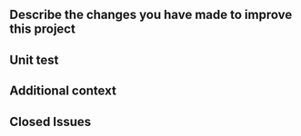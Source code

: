 ## Describe the changes you have made to improve this project

<!--
Is your feature request related to a problem? Please describe.
A clear and concise description of what the change is.
-->

## Unit test

<!-- If it's possible then make a unit test for your changes. -->

## Additional context

<!-- Add any other context or screenshots about the feature request here. -->

## Closed Issues

<!-- Closes #xxxx -->
